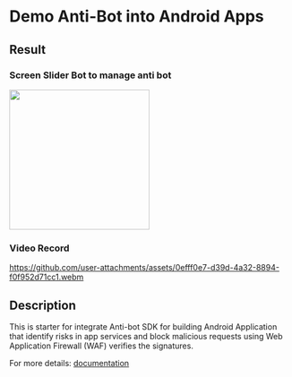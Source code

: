 # Demo Anti-Bot into Android Apps

## Result

### Screen Slider Bot to manage anti bot

<img src="https://github.com/user-attachments/assets/ed55472d-5bbc-4c20-9369-064d2a7e6025" width="250">

### Video Record

https://github.com/user-attachments/assets/0efff0e7-d39d-4a32-8894-f0f952d71cc1.webm

## Description

This is starter for integrate Anti-bot SDK for building Android Application that identify risks in app services and block malicious requests using Web Application Firewall (WAF) verifies the signatures.

For more details: [documentation](https://www.alibabacloud.com/help/en/waf/web-application-firewall-3-0/user-guide/integrate-the-anti-bot-sdk-into-android-apps)
